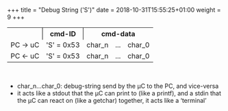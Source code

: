 +++
title = "Debug String ('S')"
date = 2018-10-31T15:55:25+01:00
weight = 9
+++
<table style="text-align: center;">
    <tr>
        <th></th>
        <th style="text-align: center; border-left: 1px solid black;">cmd-ID</th>
        <th style="text-align: center; border-left: 1px solid black;" colspan="3">cmd-data</th>
    </tr>
    <tr>
      <td> PC -> uC </td>
      <td> 'S' = 0x53 </td>
      <td> char_n </td>     
	  <td> ... </td>     
	  <td> char_0 </td>     
    </tr>
    <tr>
      <td> PC <- uC </td>
      <td> 'S' = 0x53 </td>
      <td> char_n </td>     
	  <td> ... </td>     
	  <td> char_0 </td>    
    </tr>
</table>​

* char_n…char_0: debug-string send by the µC to the PC, and vice-versa
* it acts like a stdout that the µC can print to (like a printf),
 and a stdin that the µC can react on (like a getchar)
 together, it acts like a ‘terminal’
